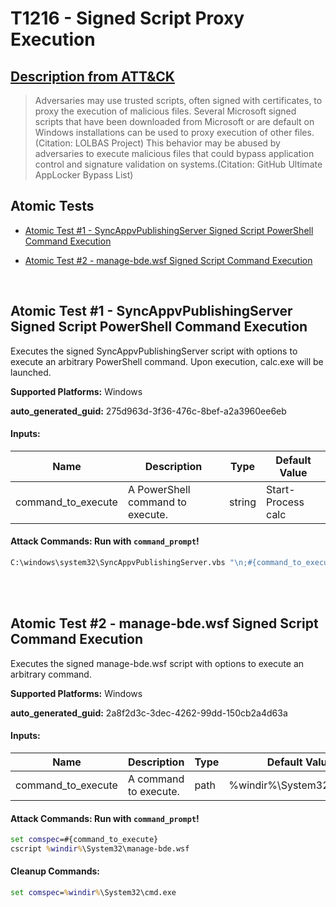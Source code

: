 # T1216 - Signed Script Proxy Execution

## [Description from ATT&CK](https://attack.mitre.org/techniques/T1216)

<blockquote>Adversaries may use trusted scripts, often signed with certificates, to proxy the execution of malicious files. Several Microsoft signed scripts that have been downloaded from Microsoft or are default on Windows installations can be used to proxy execution of other files.(Citation: LOLBAS Project) This behavior may be abused by adversaries to execute malicious files that could bypass application control and signature validation on systems.(Citation: GitHub Ultimate AppLocker Bypass List)</blockquote>

## Atomic Tests

- [Atomic Test #1 - SyncAppvPublishingServer Signed Script PowerShell Command Execution](#atomic-test-1---syncappvpublishingserver-signed-script-powershell-command-execution)

- [Atomic Test #2 - manage-bde.wsf Signed Script Command Execution](#atomic-test-2---manage-bdewsf-signed-script-command-execution)

<br/>

## Atomic Test #1 - SyncAppvPublishingServer Signed Script PowerShell Command Execution

Executes the signed SyncAppvPublishingServer script with options to execute an arbitrary PowerShell command.
Upon execution, calc.exe will be launched.

**Supported Platforms:** Windows

**auto_generated_guid:** 275d963d-3f36-476c-8bef-a2a3960ee6eb

#### Inputs:

| Name               | Description                      | Type   | Default Value      |
| ------------------ | -------------------------------- | ------ | ------------------ |
| command_to_execute | A PowerShell command to execute. | string | Start-Process calc |

#### Attack Commands: Run with `command_prompt`!

```cmd
C:\windows\system32\SyncAppvPublishingServer.vbs "\n;#{command_to_execute}"
```

<br/>
<br/>

## Atomic Test #2 - manage-bde.wsf Signed Script Command Execution

Executes the signed manage-bde.wsf script with options to execute an arbitrary command.

**Supported Platforms:** Windows

**auto_generated_guid:** 2a8f2d3c-3dec-4262-99dd-150cb2a4d63a

#### Inputs:

| Name               | Description           | Type | Default Value                      |
| ------------------ | --------------------- | ---- | ---------------------------------- |
| command_to_execute | A command to execute. | path | %windir%&#92;System32&#92;calc.exe |

#### Attack Commands: Run with `command_prompt`!

```cmd
set comspec=#{command_to_execute}
cscript %windir%\System32\manage-bde.wsf
```

#### Cleanup Commands:

```cmd
set comspec=%windir%\System32\cmd.exe
```

<br/>
